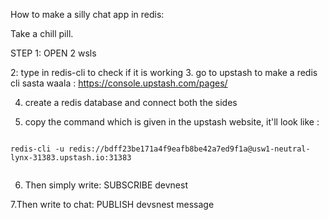 <!-- Reddis CLI kholne ka hoga to bas simple wsl mein reddis-cli kholne ka -->
How to make a silly chat app in redis:

Take a chill pill.

STEP 1: OPEN 2 wsls

2: type in redis-cli to check if it is working
 3. go to upstash to make a redis cli sasta waala : https://console.upstash.com/pages/

 4. create a redis database and connect both the sides

 5. copy the command which is given in the upstash website, it'll look like : 
  ```

redis-cli -u redis://bdff23be171a4f9eafb8be42a7ed9f1a@usw1-neutral-lynx-31383.upstash.io:31383
    
  ```
  6. Then simply write: 
  SUBSCRIBE devnest 

  7.Then write to chat:
  PUBLISH devsnest message
